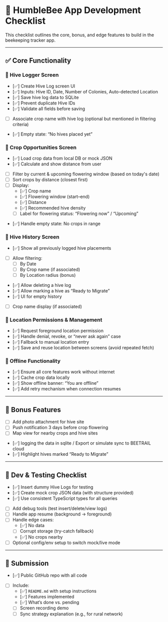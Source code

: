 # 🐝 HumbleBee App Development Checklist

This checklist outlines the core, bonus, and edge features to build in the beekeeping tracker app.

---

## ✅ Core Functionality

### 🐝 Hive Logger Screen
- [✅] Create Hive Log screen UI
- [✅] Inputs: Hive ID, Date, Number of Colonies, Auto-detected Location
- [✅] Save hive log data to SQLite
- [✅] Prevent duplicate Hive IDs
- [✅] Validate all fields before saving
- [ ] Associate crop name with hive log (optional but mentioned in filtering criteria)
- [✅] Empty state: “No hives placed yet”

### 🌾 Crop Opportunities Screen
- [✅] Load crop data from local DB or mock JSON
- [✅] Calculate and show distance from user
- [ ] Filter by current & upcoming flowering window (based on today's date)
- [ ] Sort crops by distance (closest first)
- [ ] Display:
  - [✅] Crop name
  - [✅] Flowering window (start–end)
  - [✅] Distance
  - [✅] Recommended hive density
  - [ ] Label for flowering status: “Flowering now” / “Upcoming”
- [✅] Handle empty state: No crops in range

### 📖 Hive History Screen
- [✅] Show all previously logged hive placements
- [ ] Allow filtering:
  - [ ] By Date
  - [ ] By Crop name (if associated)
  - [ ] By Location radius (bonus)
- [✅] Allow deleting a hive log
- [✅] Allow marking a hive as “Ready to Migrate”
- [✅] UI for empty history
- [ ] Crop name display (if associated)

### 📍 Location Permissions & Management
- [✅] Request foreground location permission
- [✅] Handle denial, revoke, or “never ask again” case
- [✅] Fallback to manual location entry
- [✅] Save and reuse location between screens (avoid repeated fetch)

### 📡 Offline Functionality
- [✅] Ensure all core features work without internet
- [✅] Cache crop data locally
- [✅] Show offline banner: “You are offline”
- [✅] Add retry mechanism when connection resumes

---

## 🌟 Bonus Features
- [ ] Add photo attachment for hive site
- [ ] Push notification 3 days before crop flowering
- [ ] Map view for nearby crops and hive sites
- [✅] logging the data in sqlite / Export or simulate sync to BEETRAIL cloud
- [✅] Highlight hives marked “Ready to Migrate”

---

## 🧪 Dev & Testing Checklist
- [✅] Insert dummy Hive Logs for testing
- [✅] Create mock crop JSON data (with structure provided)
- [✅] Use consistent TypeScript types for all queries
- [ ] Add debug tools (test insert/delete/view logs)
- [ ] Handle app resume (background → foreground)
- [ ] Handle edge cases:
  - [✅] No data
  - [ ] Corrupt storage (try-catch fallback)
  - [✅] No crops nearby
- [ ] Optional config/env setup to switch mock/live mode

---

## 🚀 Submission
- [✅] Public GitHub repo with all code
- [ ] Include:
  - [✅] `README.md` with setup instructions
  - [✅] Features implemented
  - [✅] What’s done vs. pending
  - [ ] Screen recording demo
  - [ ] Sync strategy explanation (e.g., for rural network)
